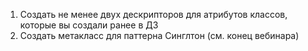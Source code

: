1. Создать не менее двух дескрипторов для атрибутов классов, которые вы создали ранее в ДЗ
2. Создать метакласс для паттерна Синглтон (см. конец вебинара)